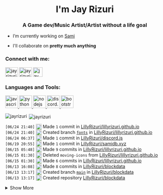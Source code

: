 <h1 align="center">I'm Jay Rizuri</h1>
<h3 align="center">A Game dev/Music Artist/Artist without a life goal</h3>

- I’m currently working on [Sami](https://samidb.xyz/)

- I'll collaborate on **pretty much anything**

<p align="left">
<h3 align="left">Connect with me:</h3>
<a href="https://twitter.com/jayrizuri" target="blank"><img align="center" src="https://cdn.jsdelivr.net/npm/simple-icons@3.0.1/icons/twitter.svg" alt="jayrizuri" height="30" width="40" /></a>
<a href="https://www.youtube.com/c/jayrizuri" target="blank"><img align="center" src="https://cdn.jsdelivr.net/npm/simple-icons@3.0.1/icons/youtube.svg" alt="jay rizuri" height="30" width="40" /></a>
<a href="https://www.youtube.com/c/jayrizuri" target="blank"><img align="center" src="https://www.iconfinder.com/data/icons/logos-brands-5/24/discord-512.png" alt="jay rizuri" height="30" width="30" /></a>
</p>

<h3 align="left">
  Languages and Tools:
</h3>
<p align="left">
  <a href="https://developer.mozilla.org/en-US/docs/Web/JavaScript" target="_blank">
    <img src="https://upload.wikimedia.org/wikipedia/commons/6/6a/JavaScript-logo.png" alt="javascript" width="40" height="40"/>
  </a>
  <a href="https://www.python.org" target="_blank">
    <img src="http://clipart-library.com/images_k/python-logo-transparent/python-logo-transparent-5.png" alt="python" width="40" height="40"/>
  </a>
  <a href="https://nodejs.org" target="_blank">
    <img src="https://nodejs.org/static/images/logo-hexagon.png" alt="nodejs" width="40" height="40"/>
  </a>
  <a href="https://discord.js.org" target="_blank"> <img src="https://discord.js.org/static/logo-square.png" alt="discord.js" width="40" height="40"/>
  </a>
  <a href="https://getbootstrap.com" target="_blank">
    <img src="https://cdn.freebiesupply.com/logos/large/2x/bootstrap-4-logo-png-transparent.png" alt="bootstrap" width="40" height="40"/>
  </a>
</p>
<p><img align="left" src="https://github-readme-stats.vercel.app/api/top-langs/?username=jayrizuri&theme=nord&layout=compact" alt="jayrizuri" /></p>

<p>&nbsp;<img align="center" src="https://github-readme-stats.vercel.app/api?username=jayrizuri&theme=nord&show_icons=true" alt="jayrizuri" /></p>

 <!--START_SECTION:activity-->
`[06/24 21:40]` <img alt="📝" src="https://github.com/cheesits456/github-activity-readme/raw/master/icons/commit.png" align="top" height="18"> Made `1` commit in [LillyRizuri/lillyrizuri.github.io](https://github.com/LillyRizuri/lillyrizuri.github.io)  
`[06/24 21:40]` <img alt="📂" src="https://github.com/cheesits456/github-activity-readme/raw/master/icons/create-branch.png" align="top" height="18"> Created branch [`fonts`](https://github.com/LillyRizuri/lillyrizuri.github.io/tree/fonts) in [LillyRizuri/lillyrizuri.github.io](https://github.com/LillyRizuri/lillyrizuri.github.io)  
`[06/24 06:37]` <img alt="📝" src="https://github.com/cheesits456/github-activity-readme/raw/master/icons/commit.png" align="top" height="18"> Made `1` commit in [LillyRizuri/discord.js](https://github.com/LillyRizuri/discord.js)  
`[06/19 20:55]` <img alt="📝" src="https://github.com/cheesits456/github-activity-readme/raw/master/icons/commit.png" align="top" height="18"> Made `1` commit in [LillyRizuri/samidb.xyz](https://github.com/LillyRizuri/samidb.xyz)  
`[06/15 05:48]` <img alt="📝" src="https://github.com/cheesits456/github-activity-readme/raw/master/icons/commit.png" align="top" height="18"> Made `9` commits in [LillyRizuri/lillyrizuri.github.io](https://github.com/LillyRizuri/lillyrizuri.github.io)  
`[06/15 01:30]` <img alt="❌" src="https://github.com/cheesits456/github-activity-readme/raw/master/icons/delete.png" align="top" height="18"> Deleted `moving-icons` from [LillyRizuri/lillyrizuri.github.io](https://github.com/LillyRizuri/lillyrizuri.github.io)  
`[06/15 01:30]` <img alt="📝" src="https://github.com/cheesits456/github-activity-readme/raw/master/icons/commit.png" align="top" height="18"> Made `6` commits in [LillyRizuri/lillyrizuri.github.io](https://github.com/LillyRizuri/lillyrizuri.github.io)  
`[06/13 16:08]` <img alt="📝" src="https://github.com/cheesits456/github-activity-readme/raw/master/icons/commit.png" align="top" height="18"> Made `8` commits in [LillyRizuri/blockdata](https://github.com/LillyRizuri/blockdata)  
`[06/13 13:17]` <img alt="📂" src="https://github.com/cheesits456/github-activity-readme/raw/master/icons/create-branch.png" align="top" height="18"> Created branch [`main`](https://github.com/LillyRizuri/blockdata/tree/main) in [LillyRizuri/blockdata](https://github.com/LillyRizuri/blockdata)  
`[06/13 13:17]` <img alt="➕" src="https://github.com/cheesits456/github-activity-readme/raw/master/icons/create-repo.png" align="top" height="18"> Created repository [LillyRizuri/blockdata](https://github.com/LillyRizuri/blockdata)  

<details><summary>Show More</summary>

`[06/12 23:20]` <img alt="📝" src="https://github.com/cheesits456/github-activity-readme/raw/master/icons/commit.png" align="top" height="18"> Made `5` commits in [LillyRizuri/discord.js](https://github.com/LillyRizuri/discord.js)  
`[06/08 01:55]` <img alt="🍴" src="https://github.com/cheesits456/github-activity-readme/raw/master/icons/fork.png" align="top" height="18"> Forked [monbrey/discord.js](https://github.com/monbrey/discord.js) to [LillyRizuri/discord.js](https://github.com/LillyRizuri/discord.js)  
`[06/02 22:33]` <img alt="📝" src="https://github.com/cheesits456/github-activity-readme/raw/master/icons/commit.png" align="top" height="18"> Made `2` commits in [LillyRizuri/samidb.xyz](https://github.com/LillyRizuri/samidb.xyz)  
`[05/24 14:11]` <img alt="📝" src="https://github.com/cheesits456/github-activity-readme/raw/master/icons/commit.png" align="top" height="18"> Made `1` commit in [JayRizuri/reddit-image-fetcher](https://github.com/JayRizuri/reddit-image-fetcher)  
`[05/23 06:36]` <img alt="🍴" src="https://github.com/cheesits456/github-activity-readme/raw/master/icons/fork.png" align="top" height="18"> Forked [iaewing/SwagasaurusBot](https://github.com/iaewing/SwagasaurusBot) to [JayRizuri/SwagasaurusBot](https://github.com/JayRizuri/SwagasaurusBot)  
`[05/23 06:19]` <img alt="✅" src="https://github.com/cheesits456/github-activity-readme/raw/master/icons/pr-open.png" align="top" height="18"> Opened PR [`#110`](https://github.com//meodai/color-names/pull/110 'feat(colors): adds 4 colors') in [meodai/color-names](https://github.com/meodai/color-names)  
`[05/23 06:12]` <img alt="📝" src="https://github.com/cheesits456/github-activity-readme/raw/master/icons/commit.png" align="top" height="18"> Made `4` commits in [JayRizuri/color-names](https://github.com/JayRizuri/color-names)  
`[05/23 04:20]` <img alt="🍴" src="https://github.com/cheesits456/github-activity-readme/raw/master/icons/fork.png" align="top" height="18"> Forked [meodai/color-names](https://github.com/meodai/color-names) to [JayRizuri/color-names](https://github.com/JayRizuri/color-names)  
`[05/23 03:27]` <img alt="📝" src="https://github.com/cheesits456/github-activity-readme/raw/master/icons/commit.png" align="top" height="18"> Made `18` commits in [JayRizuri/samidb.xyz](https://github.com/JayRizuri/samidb.xyz)  
`[04/23 21:45]` <img alt="📝" src="https://github.com/cheesits456/github-activity-readme/raw/master/icons/commit.png" align="top" height="18"> Made `1` commit in [JayRizuri/jayrizuri.github.io](https://github.com/JayRizuri/jayrizuri.github.io)  
`[04/22 19:23]` <img alt="📝" src="https://github.com/cheesits456/github-activity-readme/raw/master/icons/commit.png" align="top" height="18"> Made `32` commits in [JayRizuri/jayrizuri.gay](https://github.com/JayRizuri/jayrizuri.gay)  
`[04/22 12:44]` <img alt="📂" src="https://github.com/cheesits456/github-activity-readme/raw/master/icons/create-branch.png" align="top" height="18"> Created branch [`main`](https://github.com/JayRizuri/jayrizuri.gay/tree/main) in [JayRizuri/jayrizuri.gay](https://github.com/JayRizuri/jayrizuri.gay)  
`[04/22 12:44]` <img alt="➕" src="https://github.com/cheesits456/github-activity-readme/raw/master/icons/create-repo.png" align="top" height="18"> Created repository [JayRizuri/jayrizuri.gay](https://github.com/JayRizuri/jayrizuri.gay)  
`[04/16 18:04]` <img alt="📝" src="https://github.com/cheesits456/github-activity-readme/raw/master/icons/commit.png" align="top" height="18"> Made `1` commit in [JayRizuri/samidb.xyz](https://github.com/JayRizuri/samidb.xyz)  
`[04/16 17:25]` <img alt="📝" src="https://github.com/cheesits456/github-activity-readme/raw/master/icons/commit.png" align="top" height="18"> Made `5` commits in [JayRizuri/discord.js](https://github.com/JayRizuri/discord.js)  
`[04/16 16:57]` <img alt="🍴" src="https://github.com/cheesits456/github-activity-readme/raw/master/icons/fork.png" align="top" height="18"> Forked [discordjs/discord.js](https://github.com/discordjs/discord.js) to [JayRizuri/discord.js](https://github.com/JayRizuri/discord.js)  
`[04/16 12:59]` <img alt="📝" src="https://github.com/cheesits456/github-activity-readme/raw/master/icons/commit.png" align="top" height="18"> Made `1` commit in [JayRizuri/jayrizuri.github.io](https://github.com/JayRizuri/jayrizuri.github.io)  
`[04/15 19:30]` <img alt="📝" src="https://github.com/cheesits456/github-activity-readme/raw/master/icons/commit.png" align="top" height="18"> Made `2` commits in [JayRizuri/cdn.samidb.xyz](https://github.com/JayRizuri/cdn.samidb.xyz)  
`[04/15 19:00]` <img alt="📝" src="https://github.com/cheesits456/github-activity-readme/raw/master/icons/commit.png" align="top" height="18"> Made `1` commit in [JayRizuri/samidb.xyz](https://github.com/JayRizuri/samidb.xyz)  
`[04/15 18:59]` <img alt="❌" src="https://github.com/cheesits456/github-activity-readme/raw/master/icons/delete.png" align="top" height="18"> Deleted `new` from [JayRizuri/samidb.xyz](https://github.com/JayRizuri/samidb.xyz)  
`[04/15 18:59]` <img alt="📂" src="https://github.com/cheesits456/github-activity-readme/raw/master/icons/create-branch.png" align="top" height="18"> Created branch [`master`](https://github.com/JayRizuri/samidb.xyz/tree/master) in [JayRizuri/samidb.xyz](https://github.com/JayRizuri/samidb.xyz)  
`[04/15 18:59]` <img alt="❌" src="https://github.com/cheesits456/github-activity-readme/raw/master/icons/delete.png" align="top" height="18"> Deleted `master` from [JayRizuri/samidb.xyz](https://github.com/JayRizuri/samidb.xyz)  
`[04/15 18:59]` <img alt="📂" src="https://github.com/cheesits456/github-activity-readme/raw/master/icons/create-branch.png" align="top" height="18"> Created branch [`old`](https://github.com/JayRizuri/samidb.xyz/tree/old) in [JayRizuri/samidb.xyz](https://github.com/JayRizuri/samidb.xyz)  
`[04/15 18:54]` <img alt="📝" src="https://github.com/cheesits456/github-activity-readme/raw/master/icons/commit.png" align="top" height="18"> Made `6` commits in [JayRizuri/samidb.xyz](https://github.com/JayRizuri/samidb.xyz)  
`[04/15 18:17]` <img alt="📂" src="https://github.com/cheesits456/github-activity-readme/raw/master/icons/create-branch.png" align="top" height="18"> Created branch [`new`](https://github.com/JayRizuri/samidb.xyz/tree/new) in [JayRizuri/samidb.xyz](https://github.com/JayRizuri/samidb.xyz)  
`[04/14 15:42]` <img alt="📝" src="https://github.com/cheesits456/github-activity-readme/raw/master/icons/commit.png" align="top" height="18"> Made `1` commit in [JayRizuri/samidb.xyz](https://github.com/JayRizuri/samidb.xyz)  
`[04/13 14:20]` <img alt="📝" src="https://github.com/cheesits456/github-activity-readme/raw/master/icons/commit.png" align="top" height="18"> Made `1` commit in [JayRizuri/cdn.samidb.xyz](https://github.com/JayRizuri/cdn.samidb.xyz)  
`[04/09 21:51]` <img alt="📝" src="https://github.com/cheesits456/github-activity-readme/raw/master/icons/commit.png" align="top" height="18"> Made `1` commit in [JayRizuri/jayrizuri.github.io](https://github.com/JayRizuri/jayrizuri.github.io)  

</details>
<!--END_SECTION:activity-->
